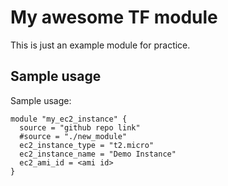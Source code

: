 # My awesome TF module

This is just an example module for practice.

## Sample usage
Sample usage:
~~~
module "my_ec2_instance" {
  source = "github repo link"
  #source = "./new_module"
  ec2_instance_type = "t2.micro"
  ec2_instance_name = "Demo Instance"
  ec2_ami_id = <ami id>
}
~~~